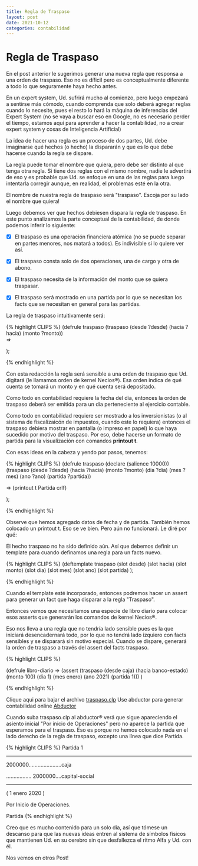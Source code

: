 ```yaml
---
title: Regla de Traspaso
layout: post
date: 2021-10-12
categories: contabilidad
---
```


# Regla de Traspaso

En el post anterior le sugerimos generar una nueva regla que responsa a una orden de traspaso. Eso no es díficil pero es conceptualmente diferente a todo lo que seguramente haya hecho antes. 

En un expert system, Ud. sufrirá mucho al comienzo, pero luego empezará a sentirse más cómodo, cuando comprenda que solo deberá agregar reglas cuando lo necesite, pues el resto lo hará la máquina de inferencias del Expert System (no se vaya a buscar eso en Google, no es necesario perder el tiempo, estamos aquí para aprender a hacer la contabilidad, no a crear expert system y cosas de Inteligencia Artificial)

La idea de hacer una regla es un proceso de dos partes, Ud. debe imaginarse qué hechos (o hecho) la dispararán y que es lo que debe hacerse cuando la regla se dispare.

La regla puede tomar el nombre que quiera, pero debe ser distinto al que tenga otra regla. Si tiene dos reglas con el mismo nombre, nadie le advertirá de eso y es probable que Ud. se enfoque en una de las reglas para luego intentarla corregir aunque, en realidad, el problemas esté en la otra.

El nombre de nuestra regla de traspaso será "traspaso". Escoja por su lado el nombre que quiera!

Luego debemos ver que hechos debiesen dispara la regla de traspaso. En este punto analizamos la parte conceptual de la contabilidad, de donde podemos inferir lo siguiente:

- [X] El traspaso es una operación financiera atómica (no se puede separar en partes menores, nos matará a todos). Es indivisible si lo quiere ver así.
- [X] El traspaso consta solo de dos operaciones, una de cargo y otra de abono. 
- [X] El traspaso necesita de la información del monto que se quiera traspasar.
- [X] El traspaso será mostrado en una partida por lo que se necesitan los facts que se necesitan en general para las partidas.


La regla de traspaso intuitivamente será:

{% highlight CLIPS %}
(defrule traspaso
  (traspaso (desde ?desde) (hacia ?hacia) (monto ?monto))  
  =>

);

{% endhighlight %}


Con esta redacción la regla será sensible a una orden de traspaso que Ud. digitará (le llamamos orden de kernel Necios®). Esa orden indica de qué cuenta se tomará un monto y en qué cuenta será depositado.

Como todo en contabilidad requiere la fecha del día, entonces la orden de traspaso deberá ser emitida para un día perteneciente al ejercicio contable. 

Como todo en contabilidad requiere ser mostrado a los inversionistas (o al sistema de fiscalizaicón de impuestos, cuando este lo requiera) entonces el traspaso debiera mostrar en pantalla (o impreso en papel) lo que haya sucedido por motivo del traspaso. Por eso, debe hacerse un formato de partida para la visualización con comandos __printout t__.

Con esas ideas en la cabeza y yendo por pasos, tenemos:


{% highlight CLIPS %}
(defrule traspaso
  (declare (salience 10000))
  (traspaso (desde ?desde) (hacia ?hacia) (monto ?monto) (dia ?dia) (mes ?mes) (ano ?ano) (partida ?partida))

  =>
  (printout t Partida crlf)

);

{% endhighlight %}



Observe que hemos agregado datos de fecha y de partida. También hemos colocado un printout t. Eso se ve bien. Pero aún no funcionará. Le diré por qué:

El hecho traspaso no ha sido definido aún. Así que debemos definir un template para cuando definamos una regla para un facts nuevo.


{% highlight CLIPS %}
(deftemplate traspaso
   (slot desde)
   (slot hacia)
   (slot monto)
   (slot dia)
   (slot mes)
   (slot ano)
   (slot partida)
);

{% endhighlight %}


Cuando el template esté incorporado, entonces podremos hacer un assert para generar un fact que haga disparar a la regla "Traspaso".

Entonces vemos que necesitamos una especie de libro diario para colocar esos asserts que generarán los comandos de kernel Necios®.

Eso nos lleva a una regla que no tendría lado sensible pues es la que iniciará desencadernará todo, por lo que no tendrá lado izquiero con facts sensibles y se disparará sin motivo especial. Cuando se dispare, generará la orden de traspaso a través del assert del facts traspaso.

{% highlight CLIPS %}

(defrule libro-diario
  => 
  (assert (traspaso (desde caja) (hacia banco-estado) (monto 100) (dia 1) (mes enero) (ano 2021) (partida 1)))
)

{% endhighlight %}



Clique aqui para bajar el archivo [traspaso.clp](/traspaso.clp)
Use abductor para generar contabilidad online [Abductor](http://abductor.necios.cl/)


Cuando suba traspaso.clp al abductor® verá que sigue apareciendo el asiento inicial "Por inicio de Operaciones" pero no aparece la partida que esperamos para el traspaso. Eso es porque no hemos colocado nada en el lado derecho de la regla de traspaso, excepto una línea que dice Partida.


{% highlight CLIPS %}
 Partida 1

---------------------------------------------------------------

2000000......................caja

................. 2000000....capital-social

---------------------------------------------------------------

( 1 enero 2020 )

Por Inicio de Operaciones.

Partida
{% endhighlight  %}

Creo que es mucho contenido para un solo día, así que tómese un descanso para que las nuevas ideas entren al sistema de símbolos físicos que mantienen Ud. en su cerebro sin que desfallezca el ritmo Alfa y Ud. con él.

Nos vemos en otros Post!
